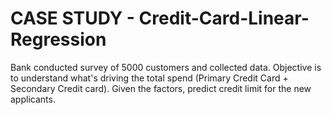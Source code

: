 # CASE STUDY - Credit-Card-Linear-Regression

Bank conducted survey of 5000 customers and collected data. Objective is to understand what's driving the total spend (Primary Credit Card + Secondary Credit card). Given the factors, predict credit limit for the new applicants.